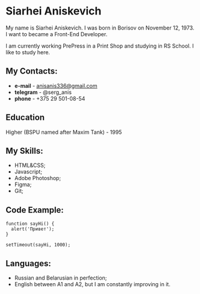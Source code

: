 # Siarhei Aniskevich

My name is Siarhei Aniskevich. I was born in Borisov on November 12, 1973. I want to became a Front-End Developer.

I am currently working PrePress in a Print Shop and studying in RS School. I like to study here.

## My Contacts:
* **e-mail** - anisanis336@gmail.com
* **telegram** - @serg_anis
* **phone** - +375 29 501-08-54

## Education
Higher (BSPU named after Maxim Tank) - 1995

## My Skills:
+ HTML&CSS;
+ Javascript;
+ Adobe Photoshop;
+ Figma;
+ Git;

## Code Example:
```
function sayHi() {
  alert('Привет');
}

setTimeout(sayHi, 1000);
```
## Languages:
- Russian and Belarusian in perfection;
- English between A1 and A2, but I am constantly improving in it.

